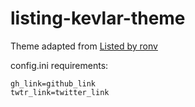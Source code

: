 # listing-kevlar-theme

Theme adapted from [Listed by ronv](https://github.com/ronv/listed)

config.ini requirements:
```
gh_link=github_link
twtr_link=twitter_link
```
